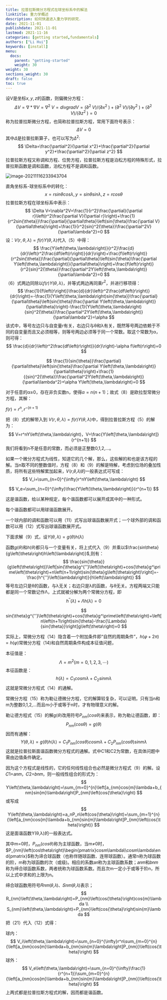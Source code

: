 ```yaml
---
title: 拉普拉斯微分方程式在球坐标系中的解法
linktitle: 重力学概述
description: 如何快速进入重力学的研究.
date: 2021-11-01
publishdate: 2021-11-01
lastmod: 2021-11-16
categories: [getting started,fundamentals]
authors: ["Li Hui"]
keywords: [install]
menu:
  docs:
    parent: "getting-started"
    weight: 30
weight: 30
sections_weight: 30
draft: false
toc: true
---
```


设V是坐标$x,y,z$的函数，则偏微分方程：
$$
\Delta V=\nabla\ast\nabla V=\nabla^2\;V=divgradV=(\partial^2\;V)/(\partial x^2\;)+(\partial^2\;V)/(\partial y^2\;)+(\partial^2\;V)/(\partial z^2\;)=0
$$
称为拉普拉斯微分方程，也简称拉普拉斯方程，常用下面符号表示：
$$
\Delta V=0
$$
其中$\Delta$是拉普拉斯算子，也可以写为$\Delta^2$:
$$
\Delta=\frac{\partial^2}{\partial x^2}+\frac{\partial^2}{\partial y^2}+\frac{\partial^2}{\partial z^2}
$$
拉普拉斯方程又称调和方程、位势方程，拉普拉斯方程是泊松方程的特殊形式，拉普拉斯函数是调和函数，泊松方程不是调和函数。

![image-20211116233943704](https://gitee.com/georgegou/gravitychina/raw/picture/202111162339118.png)

直角坐标系-球坐标系中的转化：
$$
x=rsin{\theta}cos{\lambda},y=sin{\theta}sin{\lambda},z=rcos{\theta}
$$
拉普拉斯方程在球坐标系中表示：
$$
\Delta V=\nabla^2V=\frac{1}{r^2}\frac{\partial}{\partial r}\left(r^2\frac{\partial V}{\partial r}\right)+\frac{1}{r^2sin{\theta}}\frac{\partial}{\partial\theta}\left(sin{\theta}\frac{\partial V}{\partial\theta}\right)+\frac{1}{r^2{sin}^2{\theta}}\frac{\partial^2V}{\partial\lambda^2}=0
$$
设：$V\left(r,\theta,\lambda\right)=f\left(r\right)Y\left(\theta,\lambda\right)$代入（5）中得：
$$
\frac{Y\left(\theta,\lambda\right)}{r^2}\frac{d}{dr}\left(r^2\frac{df\left(r\right)}{dr}\right)+\frac{f\left(r\right)}{r^2sin{\theta}}\frac{\partial}{\partial\theta}\left(sin{\theta}\frac{\partial Y\left(\theta,\lambda\right)}{\partial\theta}\right)+\frac{f\left(r\right)}{r^2{sin}^2{\theta}}\frac{\partial^2Y\left(\theta,\lambda\right)}{\partial\lambda^2}=0
$$
（6）式两边同除以$f\left(r\right)Y\left(\theta,\lambda\right)$，并等式两边再同乘$r^2$，并进行移项得：
$$
\frac{1}{f\left(r\right)}\frac{d}{dr}\left(r^2\frac{df\left(r\right)}{dr}\right)=-\frac{1}{Y\left(\theta,\lambda\right)sin{\theta}}\frac{\partial}{\partial\theta}\left(sin{\theta}\frac{\partial Y\left(\theta,\lambda\right)}{\partial\theta}\right)-\frac{1}{Y\left(\theta,\lambda\right){sin}^2{\theta}}\frac{\partial^2Y\left(\theta,\lambda\right)}{\partial\lambda^2}=\alpha
$$
该式中，等号左边只与自变量r有关，右边只与θ和λ有关，既然等号两边依赖于不同的自变量而且又必须相等，则等号两边必须等于同一个常数。取这个常数为α，则可得：
$$
\frac{d}{dr}\left(r^2\frac{df\left(r\right)}{dr}\right)-\alpha f\left(r\right)=0
$$

$$
\frac{1}{sin{\theta}}\frac{\partial}{\partial\theta}\left(sin{\theta}\frac{\partial Y\left(\theta,\lambda\right)}{\partial\theta}\right)+\frac{1}{{sin}^2{\theta}}\frac{\partial^2Y\left(\theta,\lambda\right)}{\partial\lambda^2}+\alpha Y\left(\theta,\lambda\right)=0
$$

对于任意的α≥0，存在非负实数n，使得$\alpha=n\left(n+1\right)$；故式（8）是欧拉型常微分方程，其解：

$f\left(r\right)=r^n,r^{-\left(n+1\right)}$

把（8）式的解带入到 $V\left(r,\theta,\lambda\right)=f\left(r\right)Y\left(\theta,\lambda\right)$中，得到拉普拉斯方程（5）的解为：
$$
V=r^nY\left(\theta,\lambda\right)，V=\frac{Y\left[\theta,\lambda\right]}{r^{n+1}}
$$
我们将看到n不是任意的常数，而必须是正整数0,1,2,…。

如果一个微分方程式为线性，知道它的几个解，那么，这些解的和也是该方程的解。当n取不同的整数值时，方程（8）和（9）的解是特解，考虑到位场的叠加性质，将所有这些特解累加起来，𝑉(𝑟,𝜃,𝜆)的一般表达式可写成：
$$
V_i=\sum_{n=0}^{\infty}r^nY\left(\theta,\lambda\right)
$$

$$
V_e=\sum_{n=0}^{\infty}\frac{Y\left(\theta,\lambda\right)}{r^{n+1}}
$$

这是谐函数，给以某种规定，每个谐函数都可以展开成其中的一种形式。

每个谐函数都可以用球谐函数展开。

一个球内部的调和函数可以用（11）式写出球谐函数展开式；一个球外部的调和函数可以用（12）式写出球谐函数展开式。

下面求解（9）式，设$Y\left(\theta,\lambda\right)=g\left(\theta\right)h\left(\lambda\right)$

函数$g\left(\theta\right)$和$h\left(\theta\right)$都只与一个变量有关，将上式代入（9）并乘以$\frac{sin\theta}{g\left(\theta\right)h\left(\lambda\right)}$,则有：
$$
\frac{sin{\theta}}{g\left(\theta\right)}\left[sin{\theta}g^{''}\left(\theta\right)+cos{\theta}g^\prime\left(\theta\right)+n\left(n+1\right)sin{\theta}g\left(\theta\right)\right]=-\frac{h^{''}\left(\lambda\right)}{h\left(\lambda\right)}
$$
等号左边只是θ的函数，与λ无关；右边只是λ的函数，与θ无关。方程两端又只能都是同一个常数记作Λ，上式就被分解为两个常微分方程，即
$$
h^{''}\left(\lambda\right)+\Lambda h\left(\lambda\right)=0
$$

$$
sin{\theta}g^{''}\left(\theta\right)+cos{\theta}g^\prime\left(\theta\right)+\left[n\left(n+1\right)sin{\theta}-\frac{\Lambda}{sin{\theta}}\right]g\left(\theta\right)=0
$$

实际上，常微分方程（14）隐含着一个附加条件即“自然的周期条件”，$h\left(\varphi+2\pi\right)=h\left(\varphi\right)$常微分方程（14)和自然周期条件构成本征值问题，

本征值是：
$$
\Lambda=m^2\left(m=0,1,2,3,\cdots\right)
$$
本征函数是：
$$
h\left(\lambda\right)=C_1cos{m}\lambda+C_2sin{m}\lambda
$$
这就是常微分方程式（14）的通解。

常微分方程（15）称为勒让德微分方程，它的解算较复杂，可以证明，只有当n和m为整数0,1,2,…而且m小于或等于n时，才有物理意义的解。

勒让德方程式（15）的解$g\left(\theta\right)$改用符号$P_{nm}\left(cos\theta\right)$来表示，称为勒让德函数，即：
$$
P_{nm}\left(cos{\theta}\right)=g\left(\theta\right)
$$
因而有通解：
$$
Y\left(\theta,\lambda\right)=g\left(\theta\right)h\left(\lambda\right)=C_1P_{nm}\left(cos{\theta}\right)cos{m}\lambda+C_2P_{nm}\left(cos{\theta}\right)sin{m}\lambda	
$$
这就是拉普拉斯面谐函数微分方程式的通解。式中C1和C2为常数，在具体问题中需由边值条件确定。

因为这个方程式是线性的，它的任何线性组合也必然是微分方程式（9）的解。设𝐶1=𝑎𝑛𝑚，𝐶2=𝑏𝑛𝑚，则一般线性组合的形式为：
$$
Y\left(\theta,\lambda\right)=\sum_{m=0}^{n}\left[a_{nm}cos{m}\lambda+b_{nm}sin{m}\lambda\right]P_{nm}\left(cos{\theta}\right)
$$
或写成
$$
Y\left(\theta,\lambda\right)=a_nP_n\left(cos{\theta}\right)+\sum_{m=1}^{n}{\left[a_{nm}cos{m}\lambda+b_{nm}sin{m}\lambda\right]P_{nm}\left(cos{\theta}\right)}
$$
这是面谐函数Y(θ,λ)的一般表达式。

其中m=0时，$P_{nm}\left(cos\theta\right)$称为主球函数，当m≠0时，$P_{nm}\left(cos\theta\right)\begin{pmatrix}cosm\lambda\\cosm\lambda\end{pmatrix}$称为谛合球函数（也称伴随球函数、连带球函数）。通常n称为球函数的阶，m称为球函数的次（或级)。相应的系数𝑎𝑛称为主球函数系数；𝑎𝑛𝑚和𝑏𝑛𝑚称为缔合球函数系数，两者统称为球函数系数。而且次m一定小于或等于阶n，所以上式中求和的上限为n。

缔合球函数用符号𝑅𝑛𝑚(𝜃,𝜆)、𝑆𝑛𝑚(𝜃,𝜆)表示；
$$
R_{nm}\left(\theta,\lambda\right)=P_{nm}\left(cos{\theta}\right)cos{m}\lambda \\
S_{nm}\left(\theta,\lambda\right)=P_{nm}\left(cos{\theta}\right)sin{m}\lambda
$$
把（21）代入（12）式得：

球内：
$$
V_i\left(\theta,\lambda\right)=\sum_{n=0}^{\infty}r^n\sum_{m=0}^{n}{\left[a_{nm}cos{m}\lambda+b_{nm}sin{m}\lambda\right]P_{nm}}\left(cos{\theta}\right)
$$
球外：
$$
V_e\left(\theta,\lambda\right)=\sum_{n=0}^{\infty}\frac{1}{r^{n+1}}\sum_{m=0}^{n}{\left[a_{nm}cos{m}\lambda+b_{nm}sin{m}\lambda\right]P_{nm}}\left(cos{\theta}\right)
$$
上两式都是拉普拉斯方程式的解，因而都是谐函数。

